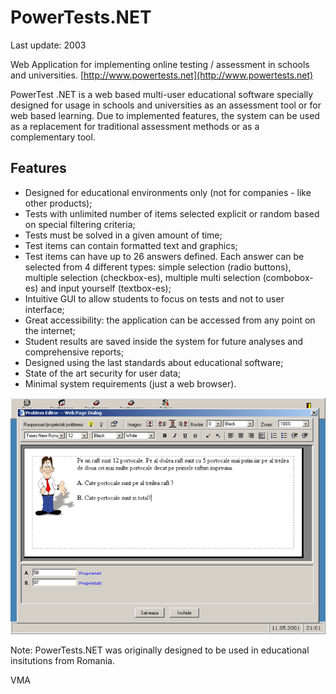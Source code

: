 PowerTests.NET
==============

Last update: 2003

Web Application for implementing online testing / assessment in schools and universities.
[http://www.powertests.net](http://www.powertests.net)

PowerTest .NET is a web based multi-user educational software specially designed for usage in schools and universities as an assessment tool or for web based learning. Due to implemented features, the system can be used as a replacement for traditional assessment methods or as a complementary tool.

Features
--------

- Designed for educational environments only (not for companies - like other products);
- Tests with unlimited number of items selected explicit or random based on special filtering criteria;
- Tests must be solved in a given amount of time;
- Test items can contain formatted text and graphics;
- Test items can have up to 26 answers defined. Each answer can be selected from 4 different types: simple selection (radio buttons), multiple selection (checkbox-es), multiple multi selection (combobox-es) and input yourself (textbox-es);
- Intuitive GUI to allow students to focus on tests and not to user interface;
- Great accessibility: the application can be accessed from any point on the internet;
- Student results are saved inside the system for future analyses and comprehensive reports;
- Designed using the last standards about educational software;
- State of the art security for user data;
- Minimal system requirements (just a web browser).

![Problem Editor](img/pb_editor.png)

Note: PowerTests.NET was originally designed to be used in educational insitutions from Romania.

VMA

